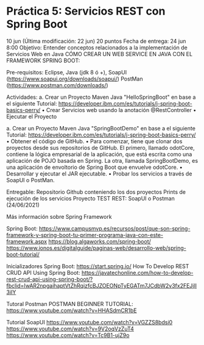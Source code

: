 # Práctica 5: Servicios REST con Spring Boot

10 jun (Última modificación: 22 jun)
20 puntos
Fecha de entrega: 24 jun 8:00
Objetivo: Entender conceptos relacionados a la implementación de Servicios Web en Java
CÓMO CREAR UN WEB SERVICE EN JAVA CON EL FRAMEWORK SPRING BOOT:

Pre-requisitos: Eclipse, Java (jdk 8 ó +), SoapUI (https://www.soapui.org/downloads/soapui/) PostMan (https://www.postman.com/downloads/)

Actividades:
a. Crear un Proyecto Maven Java "HelloSpringBoot" en base a el siguiente Tutorial: https://developer.ibm.com/es/tutorials/j-spring-boot-basics-perry/
• Crear Servicios web usando la anotación @RestController
• Ejecutar el Proyecto

a. Crear un Proyecto Maven Java "SpringBootDemo" en base a el siguiente Tutorial: https://developer.ibm.com/es/tutorials/j-spring-boot-basics-perry/
• Obtener el código de GitHub.
• Para comenzar, tiene que clonar dos proyectos desde sus repositorios de GitHub. El primero, llamado odotCore, contiene la lógica empresarial de la aplicación, que está escrita como una aplicación de POJO basada en Spring. La otra, llamada SpringBootDemo, es una aplicación de envoltorio de Spring Boot que envuelve odotCore.
• Desarrollar y ejecutar el JAR ejecutable.
• Probar los servicios a través de SoapUI o PostMan.

Entregable: 
Repositorio Github conteniendo los dos proyectos
Prints de ejecución de los servicios
Proyecto TEST REST: SoapUI o Postman (24/06/2021)



Más información sobre Spring Framework

Spring Boot:
            https://www.campusmvp.es/recursos/post/que-son-spring-framework-y-spring-boot-tu-primer-programa-java-con-este-framework.aspx
            https://blog.algaworks.com/spring-boot/
            https://www.ionos.es/digitalguide/paginas-web/desarrollo-web/spring-boot-tutorial/

Inicializadores Spring Boot: https://start.spring.io/
How To Develop REST CRUD API Using Spring Boot: https://javatechonline.com/how-to-develop-rest-crud-api-using-spring-boot/?fbclid=IwAR2npgaihaptVtZhRqizfcBJZOEONpTyEGATm7JCdbW2v3fx2FEJjlI3iIY


Tutoral Postman
POSTMAN BEGINNER TUTORIAL: https://www.youtube.com/watch?v=HHASdmCR1bE



Tutorial SoapUI
https://www.youtube.com/watch?v=VGZZS8bdsi0
https://www.youtube.com/watch?v=9V2oqVzZuT4
https://www.youtube.com/watch?v=Tc9B1-ujZ9o
